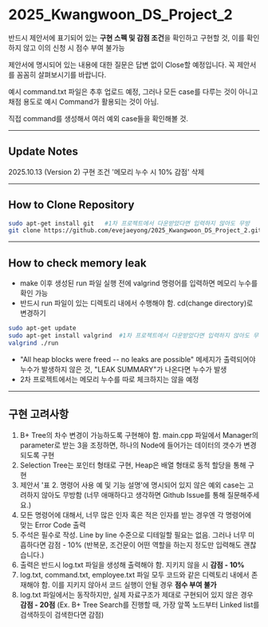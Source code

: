 # 2025_Kwangwoon_DS_Project_2

반드시 제안서에 표기되어 있는 **구현 스펙 및 감점 조건**을 확인하고 구현할 것, 이를 확인하지 않고 이의 신청 시 점수 부여 불가능

제안서에 명시되어 있는 내용에 대한 질문은 답변 없이 Close할 예정입니다. 꼭 제안서를 꼼꼼히 살펴보시기를 바랍니다.



예시 command.txt 파일은 추후 업로드 예정, 그러나 모든 case를 다루는 것이 아니고 채점 용도로 예시 Command가 활용되는 것이 아님.

직접 command를 생성해서 여러 예외 case들을 확인해볼 것.

---

## Update Notes  

2025.10.13 (Version 2)
구현 조건 '메모리 누수 시 10% 감점' 삭제

---

## How to Clone Repository  

```bash
sudo apt-get install git   #1차 프로젝트에서 다운받았다면 입력하지 않아도 무방
git clone https://github.com/evejaeyong/2025_Kwangwoon_DS_Project_2.git
```

---

## How to check memory leak 
- make 이후 생성된 run 파일 실행 전에 valgrind 명령어를 입력하면 메모리 누수를 확인 가능
- 반드시 run 파일이 있는 디렉토리 내에서 수행해야 함. cd(change directory)로 변경하기
```bash
sudo apt-get update
sudo apt-get install valgrind  #1차 프로젝트에서 다운받았다면 입력하지 않아도 무방
valgrind ./run
```
- "All heap blocks were freed -- no leaks are possible" 메세지가 출력되어야 누수가 발생하지 않은 것, "LEAK SUMMARY"가 나온다면 누수가 발생
- 2차 프로젝트에서는 메모리 누수를 따로 체크하지는 않을 예정
---

## 구현 고려사항

1. B+ Tree의 차수 변경이 가능하도록 구현해야 함. main.cpp 파일에서 Manager의 parameter로 받는 3을 조정하면, 하나의 Node에 들어가는 데이터의 갯수가 변경되도록 구현
2. Selection Tree는 포인터 형태로 구현, Heap은 배열 형태로 동적 할당을 통해 구현
3. 제안서 '표 2. 명령어 사용 예 및 기능 설명'에 명시되어 있지 않은 예외 case는 고려하지 않아도 무방함 (너무 애매하다고 생각하면 Github Issue를 통해 질문해주세요.)
4. 모든 명령어에 대해서, 너무 많은 인자 혹은 적은 인자를 받는 경우엔 각 명령어에 맞는 Error Code 출력
5. 주석은 필수로 작성. Line by line 수준으로 디테일할 필요는 없음. 그러나 너무 미흡하다면 감점 - 10% (반복문, 조건문이 어떤 역할을 하는지 정도만 입력해도 괜찮습니다.)
6. 출력은 반드시 log.txt 파일을 생성해 출력해야 함. 지키지 않을 시 **감점 - 10%**
7. log.txt, command.txt, employee.txt 파일 모두 코드와 같은 디렉토리 내에서 존재해야 함. 이를 지키지 않아서 코드 실행이 안될 경우 **점수 부여 불가**
8. log.txt 파일에서는 동작하지만, 실제 자료구조가 제대로 구현되어 있지 않은 경우 **감점 - 20점** (Ex. B+ Tree Search를 진행할 때, 가장 앞쪽 노드부터 Linked list를 검색하듯이 검색한다면 감점)
